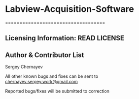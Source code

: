# Labview-Acquisition-Software
===================================

Licensing Information: READ LICENSE
---

Author & Contributor List 
-------------
Sergey Chernayev

All other known bugs and fixes can be sent to chernayev.sergey.work@gmail.com

Reported bugs/fixes will be submitted to correction
